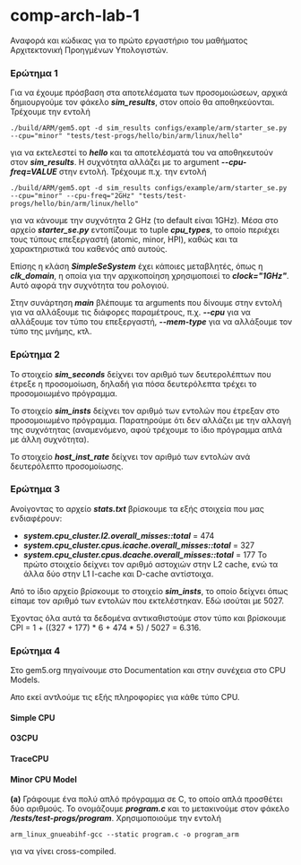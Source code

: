 
# comp-arch-lab-1
Αναφορά και κώδικας για το πρώτο εργαστήριο του μαθήματος Αρχιτεκτονική Προηγμένων Υπολογιστών.

### Ερώτημα 1
Για να έχουμε πρόσβαση στα αποτελέσματα των προσομοιώσεων, αρχικά δημιουργούμε τον φάκελο **_sim_results_**, στον οποίο θα αποθηκεύονται. Τρέχουμε την εντολή

	./build/ARM/gem5.opt -d sim_results configs/example/arm/starter_se.py	--cpu="minor" "tests/test-progs/hello/bin/arm/linux/hello"
	
για να εκτελεστεί το **_hello_** και τα αποτελέσματά του να αποθηκευτούν στον **_sim_results_**. 
Η συχνότητα αλλάζει με το argument **_--cpu-freq=VALUE_** στην εντολή. Τρέχουμε π.χ. την εντολή

	./build/ARM/gem5.opt -d sim_results configs/example/arm/starter_se.py	--cpu="minor" --cpu-freq="2GHz" "tests/test-progs/hello/bin/arm/linux/hello"
για να κάνουμε την συχνότητα 2 GHz (το default είναι 1GHz). 
Μέσα στο αρχείο **_starter_se.py_** εντοπίζουμε το tuple **_cpu_types_**, το οποίο περιέχει τους τύπους επεξεργαστή (atomic, minor, HPI), καθώς και τα χαρακτηριστικά του καθενός από αυτούς. 

Επίσης η κλάση **_SimpleSeSystem_** έχει κάποιες μεταβλητές, όπως η **_clk_domain_**, η οποία για την αρχικοποίηση χρησιμοποιεί το **_clock="1GHz"_**. Αυτό αφορά την συχνότητα του ρολογιού.

Στην συνάρτηση **_main_** βλέπουμε τα arguments που δίνουμε στην εντολή για να αλλάξουμε τις διάφορες παραμέτρους, π.χ. **_--cpu_** για να αλλάξουμε τον τύπο του επεξεργαστή, **_--mem-type_** για να αλλάξουμε τον τύπο της μνήμης, κτλ.

### Ερώτημα 2
Το στοιχείο **_sim_seconds_** δείχνει τον αριθμό των δευτερολέπτων που έτρεξε η προσομοίωση, δηλαδή για πόσα δευτερόλεπτα τρέχει το προσομοιωμένο πρόγραμμα.

Το στοιχείο **_sim_insts_** δείχνει τον αριθμό των εντολών που έτρεξαν στο προσομοιωμένο πρόγραμμα. Παρατηρούμε ότι δεν αλλάζει με την αλλαγή της συχνότητας (αναμενόμενο, αφού τρέχουμε το ίδιο πρόγραμμα απλά με άλλη συχνότητα).

Το στοιχείο **_host_inst_rate_** δείχνει τον αριθμό των εντολών ανά δευτερόλεπτο προσομοίωσης.

### Ερώτημα 3
Ανοίγοντας το αρχείο **_stats.txt_** βρίσκουμε τα εξής στοιχεία που μας ενδιαφέρουν:
* **_system.cpu_cluster.l2.overall_misses::total_** = 474
* **_system.cpu_cluster.cpus.icache.overall_misses::total_** = 327
* **_system.cpu_cluster.cpus.dcache.overall_misses::total_** = 177
Το πρώτο στοιχείο δείχνει τον αριθμό αστοχιών στην L2 cache, ενώ τα άλλα δύο στην L1 I-cache και D-cache αντίστοιχα.

Από το ίδιο αρχείο βρίσκουμε το στοιχείο **_sim_insts_**, το οποίο δείχνει όπως είπαμε τον αριθμό των εντολών που εκτελέστηκαν. Εδώ ισούται με 5027. 

Έχοντας όλα αυτά τα δεδομένα αντικαθιστούμε στον τύπο και βρίσκουμε CPI = 1 + ((327 + 177) * 6 + 474 * 5) / 5027  = 6.316.

### Ερώτημα 4
Στο gem5.org πηγαίνουμε στο Documentation και στην συνέχεια στο CPU Models.

Απο εκεί αντλούμε τις εξής πληροφορίες για κάθε τύπο CPU.

#### Simple CPU

#### O3CPU

#### TraceCPU

#### Minor CPU Model

**(a)** Γράφουμε ένα πολύ απλό πρόγραμμα σε C, το οποίο απλά προσθέτει δύο αριθμούς. Το ονομάζουμε **_program.c_** και το μετακινούμε στον φάκελο **_/tests/test-progs/program_**. Χρησιμοποιούμε την εντολή

	arm_linux_gnueabihf-gcc --static program.c -o program_arm
για να γίνει cross-compiled. 
